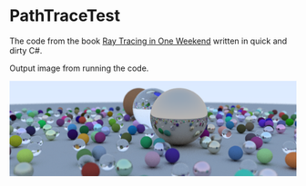 # PathTraceTest

The code from the book [Ray Tracing in One Weekend](http://a.co/9D0Hcv2) written in quick and dirty C#.

Output image from running the code.

![Output image](https://raw.githubusercontent.com/krustur/PathTraceTest/master/output.bmp)
